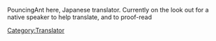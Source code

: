 PouncingAnt here, Japanese translator. Currently on the look out for a
native speaker to help translate, and to proof-read

[Category:Translator](Category:Translator "wikilink")